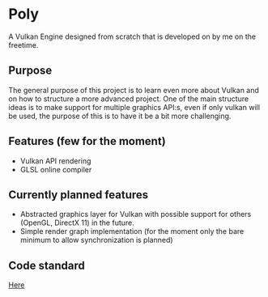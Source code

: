 # Poly
A Vulkan Engine designed from scratch that is developed on by me on the freetime.

## Purpose
The general purpose of this project is to learn even more about Vulkan and on how to structure a more advanced project. One of the main structure ideas is to make support for multiple graphics API:s, even if only vulkan will be used, the purpose of this is to have it be a bit more challenging.

## Features (few for the moment)
  - Vulkan API rendering
  - GLSL online compiler
  
## Currently planned features
  - Abstracted graphics layer for Vulkan with possible support for others (OpenGL, DirectX 11) in the future.
  - Simple render graph implementation (for the moment only the bare minimum to allow synchronization is planned)
  
## Code standard
[Here](codestandard.md)
